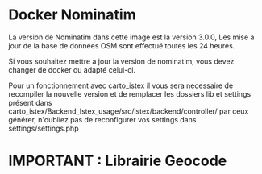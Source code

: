 
# Docker Nominatim


La version de Nominatim dans cette image est la version 3.0.0,
Les mise à jour de la base de données OSM sont effectué toutes les 24 heures.

Si vous souhaitez mettre a jour la version de nominatim, vous devez changer de docker ou adapté celui-ci.

Pour un fonctionnement avec carto_istex il vous sera necessaire de recompiler la nouvelle version et de remplacer les dossiers lib et settings présent dans carto_istex/Backend_Istex_usage/src/istex/backend/controller/ par ceux générer, n'oubliez pas de reconfigurer vos settings dans settings/settings.php


# IMPORTANT : Librairie Geocode



